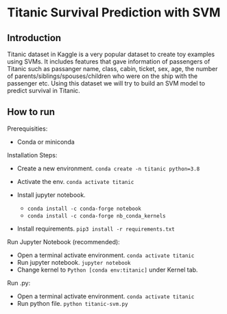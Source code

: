 # Titanic Survival Prediction with SVM

## Introduction

Titanic dataset in Kaggle is a very popular dataset to create toy examples using SVMs. It includes features that gave information of passengers of Titanic such as passanger name, class, cabin, ticket, sex, age,  the number of parents/siblings/spouses/children who were on the ship with the passenger etc. 
Using this dataset we will try to build an SVM model to predict survival in Titanic.  

## How to run 

Prerequisities:
* Conda or miniconda

Installation Steps:
* Create a new environment. `conda create -n titanic python=3.8`
* Activate the env. `conda activate titanic`
* Install jupyter notebook.
    * `conda install -c conda-forge notebook`
    * `conda install -c conda-forge nb_conda_kernels`

* Install requirements. `pip3 install -r requirements.txt`


Run Jupyter Notebook (recommended):
* Open a terminal activate environment. `conda activate titanic`
* Run jupyter notebook. `jupyter notebook`
* Change kernel to `Python [conda env:titanic]` under Kernel tab.

Run .py:
* Open a terminal activate environment. `conda activate titanic`
* Run python file. `python titanic-svm.py`

